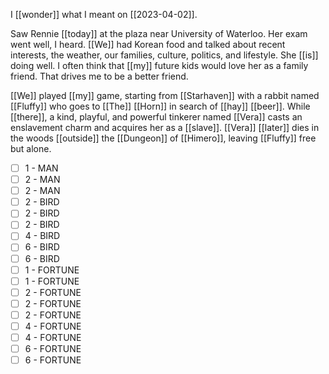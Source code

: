 I [[wonder]] what I meant on [[2023-04-02]].

Saw Rennie [[today]] at the plaza near University of Waterloo. Her exam went well, I heard. [[We]] had Korean food and talked about recent interests, the weather, our families, culture, politics, and lifestyle. She [[is]] doing well. I often think that [[my]] future kids would love her as a family friend. That drives me to be a better friend.

[[We]] played [[my]] game, starting from [[Starhaven]] with a rabbit named [[Fluffy]] who goes to [[The]] [[Horn]] in search of [[hay]] [[beer]]. While [[there]], a kind, playful, and powerful tinkerer named [[Vera]] casts an enslavement charm and acquires her as a [[slave]]. [[Vera]] [[later]] dies in the woods [[outside]] the [[Dungeon]] of [[Himero]], leaving [[Fluffy]] free but alone.

- [ ] 1 - MAN
- [ ] 2 - MAN
- [ ] 2 - MAN
- [ ] 2 - BIRD
- [ ] 2 - BIRD
- [ ] 2 - BIRD
- [ ] 4 - BIRD
- [ ] 6 - BIRD
- [ ] 6 - BIRD
- [ ] 1 - FORTUNE
- [ ] 1 - FORTUNE
- [ ] 2 - FORTUNE
- [ ] 2 - FORTUNE
- [ ] 2 - FORTUNE
- [ ] 4 - FORTUNE
- [ ] 4 - FORTUNE
- [ ] 6 - FORTUNE
- [ ] 6 - FORTUNE